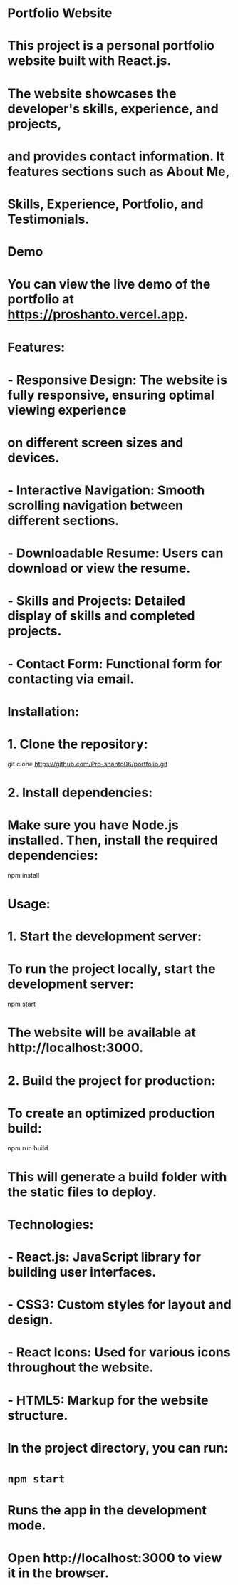 # Portfolio Website

# This project is a personal portfolio website built with React.js. 
# The website showcases the developer's skills, experience, and projects, 
# and provides contact information. It features sections such as About Me, 
# Skills, Experience, Portfolio, and Testimonials.

# Demo
# You can view the live demo of the portfolio at https://proshanto.vercel.app.

# Features:
# - Responsive Design: The website is fully responsive, ensuring optimal viewing experience 
#   on different screen sizes and devices.
# - Interactive Navigation: Smooth scrolling navigation between different sections.
# - Downloadable Resume: Users can download or view the resume.
# - Skills and Projects: Detailed display of skills and completed projects.
# - Contact Form: Functional form for contacting via email.

# Installation:

# 1. Clone the repository:
git clone https://github.com/Pro-shanto06/portfolio.git

# 2. Install dependencies:
# Make sure you have Node.js installed. Then, install the required dependencies:
npm install

# Usage:

# 1. Start the development server:
# To run the project locally, start the development server:
npm start
# The website will be available at http://localhost:3000.

# 2. Build the project for production:
# To create an optimized production build:
npm run build
# This will generate a build folder with the static files to deploy.

# Technologies:
# - React.js: JavaScript library for building user interfaces.
# - CSS3: Custom styles for layout and design.
# - React Icons: Used for various icons throughout the website.
# - HTML5: Markup for the website structure.


# In the project directory, you can run:

# `npm start`
# Runs the app in the development mode.
# Open http://localhost:3000 to view it in the browser.

